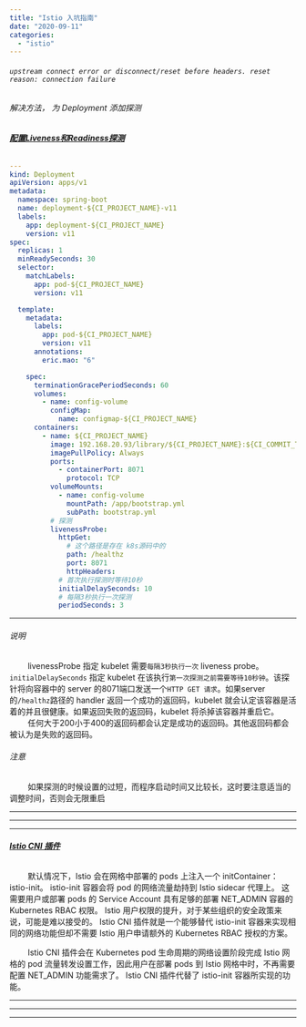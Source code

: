 ```yaml
---
title: "Istio 入坑指南"
date: "2020-09-11"
categories: 
  - "istio"
---
```


###### `upstream connect error or disconnect/reset before headers. reset reason: connection failure`

###### 解决方法， 为 Deployment 添加探测

###### **[配置Liveness和Readiness探测](https://k8smeetup.github.io/docs/tasks/configure-pod-container/configure-liveness-readiness-probes/ "配置Liveness和Readiness探测")**

```yaml
---
kind: Deployment
apiVersion: apps/v1
metadata:
  namespace: spring-boot
  name: deployment-${CI_PROJECT_NAME}-v11
  labels:
    app: deployment-${CI_PROJECT_NAME}
    version: v11
spec:
  replicas: 1
  minReadySeconds: 30
  selector:
    matchLabels:
      app: pod-${CI_PROJECT_NAME}
      version: v11

  template:
    metadata:
      labels:
        app: pod-${CI_PROJECT_NAME}
        version: v11
      annotations:
        eric.mao: "6"

    spec:
      terminationGracePeriodSeconds: 60
      volumes:
        - name: config-volume
          configMap:
            name: configmap-${CI_PROJECT_NAME}
      containers:
        - name: ${CI_PROJECT_NAME}
          image: 192.168.20.93/library/${CI_PROJECT_NAME}:${CI_COMMIT_TAG}
          imagePullPolicy: Always
          ports:
            - containerPort: 8071
              protocol: TCP
          volumeMounts:
            - name: config-volume
              mountPath: /app/bootstrap.yml
              subPath: bootstrap.yml
          # 探测
          livenessProbe:
            httpGet:
              # 这个路径是存在 k8s源码中的
              path: /healthz
              port: 8071
              httpHeaders:
            # 首次执行探测时等待10秒
            initialDelaySeconds: 10
            # 每隔3秒执行一次探测
            periodSeconds: 3

```

* * *

###### 说明

   livenessProbe 指定 kubelet 需要`每隔3秒执行一次` liveness probe。`initialDelaySeconds` 指定 kubelet 在该执行`第一次探测之前需要等待10秒钟`。该探针将向容器中的 server 的8071端口发送一个`HTTP GET 请求`。如果server的`/healthz`路径的 handler 返回一个成功的返回码，kubelet 就会认定该容器是活着的并且很健康。如果返回失败的返回码，kubelet 将杀掉该容器并重启它。    任何大于200小于400的返回码都会认定是成功的返回码。其他返回码都会被认为是失败的返回码。

###### 注意

   如果探测的时候设置的过短，而程序启动时间又比较长，这时要注意适当的调整时间，否则会无限重启

* * *

* * *

* * *

###### **[Istio CNI 插件](https://istio.io/latest/zh/docs/setup/additional-setup/cni/ "Istio CNI 插件")**

   默认情况下，Istio 会在网格中部署的 pods 上注入一个 initContainer：istio-init。 istio-init 容器会将 pod 的网络流量劫持到 Istio sidecar 代理上。 这需要用户或部署 pods 的 Service Account 具有足够的部署 NET\_ADMIN 容器的 Kubernetes RBAC 权限。 Istio 用户权限的提升，对于某些组织的安全政策来说，可能是难以接受的。 Istio CNI 插件就是一个能够替代 istio-init 容器来实现相同的网络功能但却不需要 Istio 用户申请额外的 Kubernetes RBAC 授权的方案。

   Istio CNI 插件会在 Kubernetes pod 生命周期的网络设置阶段完成 Istio 网格的 pod 流量转发设置工作，因此用户在部署 pods 到 Istio 网格中时，不再需要配置 NET\_ADMIN 功能需求了。 Istio CNI 插件代替了 istio-init 容器所实现的功能。

* * *

* * *

* * *
